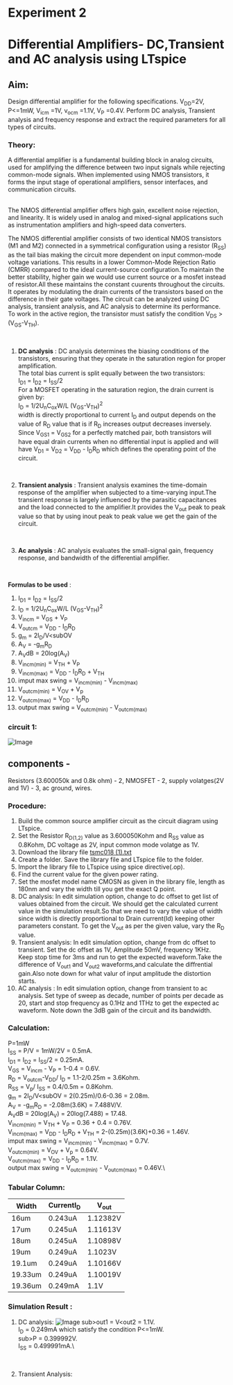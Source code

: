 # Experiment 2
# Differential Amplifiers- DC,Transient and AC analysis using LTspice
## Aim:
Design differential amplifier for the following specifications. V<sub>DD</sub>=2V,  P<=1mW,   V<sub>icm</sub> =1V,  v<sub>ocm</sub> =1.1V,  V<sub>P</sub> =0.4V. Perform DC analysis, Transient analysis and frequency response and extract the required parameters for all types of circuits.

### Theory:
A differential amplifier is a fundamental building block in analog circuits, used for amplifying the difference between two input signals while rejecting common-mode signals. When implemented using NMOS transistors, it forms the input stage of operational amplifiers, sensor interfaces, and communication circuits.

<br>
The NMOS differential amplifier offers high gain, excellent noise rejection, and linearity. It is widely used in analog and mixed-signal applications such as instrumentation amplifiers and high-speed data converters.
<br>

The NMOS differential amplifier consists of two identical NMOS transistors (M1 and M2) connected in a symmetrical configuration using a resistor (R<sub>SS</sub>) as the tail bias making the circuit more dependent on input common-mode voltage variations. This results in a lower Common-Mode Rejection Ratio (CMRR) compared to the ideal current-source configuration.To maintain the better stability, higher gain  we would use current source or a mosfet instead of resistor.All these maintains the constant cuurents throughout the circuits. It operates by modulating the drain currents of the transistors based on the difference in their gate voltages. The circuit can be analyzed using DC analysis, transient analysis, and AC analysis to determine its performance. To work in the active region, the transistor must satisfy the condition V<sub>DS</sub> > (V<sub>GS</sub>-V<sub>TH</sub>).

<br>

1. **DC analysis** : DC analysis determines the biasing conditions of the transistors, ensuring that they operate in the saturation region for proper amplification.\
The total bias current is split equally between the two transistors:  <br>           I<sub>D1</sub> = I<sub>D2</sub> = I<sub>SS</sub>/2 \
For a MOSFET operating in the saturation region, the drain current is given by:<br>  I<sub>D</sub> = 1/2U<sub>n</sub>C<sub>ox</sub>W/L (V<sub>GS</sub>-V<sub>TH</sub>)<sup>2</sup>\
width is directly proportional to current I<sub>D</sub> and output depends on the value of R<sub>D</sub> value that is if R<sub>D</sub> increases output decreases inversely.
Since V<sub>GS1</sub> = V<sub>GS2</sub> for a perfectly matched pair, both transistors will have equal drain currents when no differential input is applied and will have V<sub>D1</sub> = V<sub>D2</sub> = V<sub>DD</sub> - I<sub>D</sub>R<sub>D</sub>  which defines the operating point of the circuit. 
<br>

2. **Transient analysis** : Transient analysis examines the time-domain response of the amplifier when subjected to a time-varying input.The transient response is largely influenced by the parasitic capacitances and the load connected to the amplifier.It provides the V<sub>out</sub> peak to peak value so that by using inout peak to peak value we get the gain of the circuit.

<br>

3. **Ac analysis** : AC analysis evaluates the small-signal gain, frequency response, and bandwidth of the differential amplifier.
<br> 

**Formulas to be used** : 
1. I<sub>D1</sub> = I<sub>D2</sub> = I<sub>SS</sub>/2 
2. I<sub>D</sub> = 1/2U<sub>n</sub>C<sub>ox</sub>W/L (V<sub>GS</sub>-V<sub>TH</sub>)<sup>2</sup>
3. V<sub>incm</sub> = V<sub>GS</sub> + V<sub>P</sub>
4. V<sub>outcm</sub> = V<sub>DD</sub> - I<sub>D</sub>R<sub>D</sub>
5. g<sub>m</sub> = 2I<sub>D</sub>/V<subOV</sub>
6. A<sub>V</sub> = -g<sub>m</sub>R<sub>D</sub>
7. A<sub>V</sub>dB = 20log(A<sub>V</sub>)
8. V<sub>incm(min)</sub> = V<sub>TH</sub> + V<sub>P</sub>
9. V<sub>incm(max)</sub> = V<sub>DD</sub> - I<sub>D</sub>R<sub>D</sub> + V<sub>TH</sub>
10. imput max swing = V<sub>incm(min)</sub> - V<sub>incm(max)</sub>
11. V<sub>outcm(min)</sub> = V<sub>OV</sub> + V<sub>p</sub>
12. V<sub>outcm(max)</sub> = V<sub>DD</sub> - I<sub>D</sub>R<sub>D</sub>
13. output max swing = V<sub>outcm(min)</sub> - V<sub>outcm(max)</sub>

### circuit 1:
![Image](https://github.com/user-attachments/assets/34ddbb5e-9243-4838-b228-da4f71b0baa5)

## components -
Resistors (3.600050k and 0.8k ohm) - 2, NMOSFET - 2, supply volatges(2V and 1V) - 3, ac ground, wires.

### Procedure:
1. Build the common source amplifier circuit as the circuit diagram using LTspice.
2. Set the Resistor R<sub>D(1,2)</sub> value as 3.600050Kohm and R<sub>SS</sub> value as 0.8Kohm, DC voltage as 2V, input common mode volatge as 1V.
3. Download the library file [tsmc018 (1).txt](https://github.com/user-attachments/files/18785407/tsmc018.1.txt)
4. Create a folder. Save the library file and LTspice file to the folder.
5. Import the library file to LTspice using spice directive(.op).
6. Find the current value for the given power rating.
7.  Set the mosfet model name CMOSN as given in the library file, length as 180nm and vary the width till you get the exact Q point.
8. DC analysis: In edit simulation option, change to dc offset to get list of values obtained from the circuit. We should get the calculated current value in the simulation result.So that we need to vary the value of width since width is directly proportional to Drain current(Id) keeping other parameters constant. To get the V<sub>out</sub> as per the given value, vary the R<sub>D</sub> value.
9. Transient analysis: In edit simulation option, change from dc offset to transient. Set the dc offset as 1V, Amplitude 50mV, frequency 1KHz. Keep stop time for 3ms and run to get the expected waveform.Take the difference of V<sub>out1</sub> and V<sub>out2</sub> waveforms,and calculate the diffrential gain.Also note down for what valur of input amplitude the distortion starts.
10. AC analysis : In edit simulation option, change from transient to ac analysis. Set type of sweep as decade, number of points per decade as 20, start and stop frequency as 0.1Hz and 1THz to get the expected ac waveform. Note down the 3dB gain of the circuit and its bandwidth.

### Calculation:
P=1mW\
I<sub>SS</sub> = P/V = 1mW/2V = 0.5mA.\
I<sub>D1</sub> = I<sub>D2</sub> = I<sub>SS</sub>/2 = 0.25mA.\
V<sub>GS</sub> = V<sub>incm</sub> - V<sub>P</sub> = 1-0.4 = 0.6V.\
R<sub>D</sub> = V<sub>outcm</sub>-V<sub>DD</sub>/ I<sub>D</sub> = 1.1-2/0.25m = 3.6Kohm.\
R<sub>SS</sub> = V<sub>p</sub>/ I<sub>SS</sub> = 0.4/0.5m = 0.8Kohm.\
g<sub>m</sub> = 2I<sub>D</sub>/V<subOV</sub> = 2(0.25m)/0.6-0.36 = 2.08m.\
A<sub>V</sub> = -g<sub>m</sub>R<sub>D</sub> = -2.08m(3.6K) = 7.488V/V.\
A<sub>V</sub>dB = 20log(A<sub>V</sub>) = 20log(7.488) = 17.48.\
V<sub>incm(min)</sub> = V<sub>TH</sub> + V<sub>P</sub> = 0.36 + 0.4 = 0.76V.\
V<sub>incm(max)</sub> = V<sub>DD</sub> - I<sub>D</sub>R<sub>D</sub> + V<sub>TH</sub> = 2-(0.25m)(3.6K)+0.36 = 1.46V.\
imput max swing = V<sub>incm(min)</sub> - V<sub>incm(max)</sub> = 0.7V.\
V<sub>outcm(min)</sub> = V<sub>OV</sub> + V<sub>p</sub> = 0.64V.\
V<sub>outcm(max)</sub> = V<sub>DD</sub> - I<sub>D</sub>R<sub>D</sub> = 1.1V.\
output max swing = V<sub>outcm(min)</sub> - V<sub>outcm(max)</sub> = 0.46V.\

### Tabular Column:
|   Width  | CurrentI<sub>D</sub> | V<sub>out</sub>  |
|----------|----------------------|------------------|
|    16um  |       0.243uA        |      1.12382V    |
|    17um  |       0.245uA        |      1.11613V    |
|    18um  |       0.245uA        |      1.10898V    |
|    19um  |        0.249uA       |      1.1023V     |
|   19.1um |        0.249uA       |      1.10166V    |
|  19.33um |        0.249uA       |      1.10019V    |
|  19.36um |        0.249mA       |      1.1V        |

### Simulation Result :
1. DC analysis:
   ![Image](https://github.com/user-attachments/assets/ac6894cb-b152-45b3-9136-272200414433)
sub>out1</sub> = V<out2</sub> = 1.1V.\
I<sub>D</sub> = 0.249mA which satisfy the condition P<=1mW.\
sub>P</sub> = 0.399992V.\
I<sub>SS</sub> = 0.499991mA.\

<br>

2. Transient Analysis:
   
   
